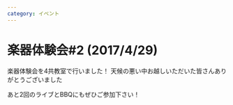 ```yaml
---
category: イベント
---
```

# 楽器体験会#2 (2017/4/29)

楽器体験会を4共教室で行いました！
天候の悪い中お越しいただいた皆さんありがとうございました

あと2回のライブとBBQにもぜひご参加下さい！